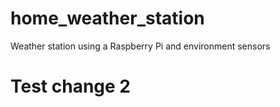 # home_weather_station
Weather station using a Raspberry Pi and environment sensors
# Test change 2
